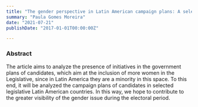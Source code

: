 ```yaml
---
title: "The gender perspective in Latin American campaign plans: A selection based on legislative elections in 2020"
summary: "Paula Gomes Moreira"
date: "2021-07-21"
publishDate: "2017-01-01T00:00:00Z"

---
```


### Abstract

The article aims to analyze the presence of initiatives in the government plans of candidates, which aim at the inclusion of more women in the Legislative, since in Latin America they are a minority in this space. To this end, it will be analyzed the campaign plans of candidates in selected legislative Latin American countries. In this way, we hope to contribute to the greater visibility of the gender issue during the electoral period.